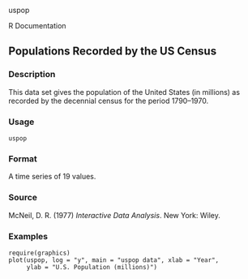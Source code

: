 uspop

R Documentation

## Populations Recorded by the US Census

### Description

This data set gives the population of the United States (in millions) as
recorded by the decennial census for the period 1790–1970.

### Usage

    uspop

### Format

A time series of 19 values.

### Source

McNeil, D. R. (1977) _Interactive Data Analysis_. New York: Wiley.

### Examples

    
    require(graphics)
    plot(uspop, log = "y", main = "uspop data", xlab = "Year",
         ylab = "U.S. Population (millions)")

